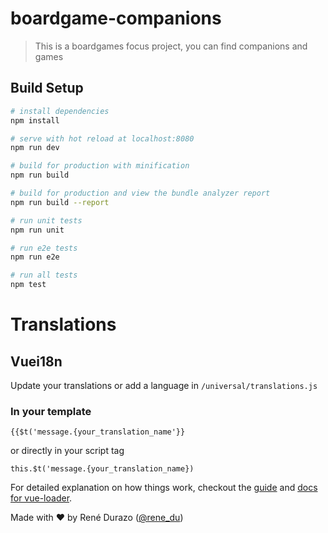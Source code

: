 # boardgame-companions

> This is a boardgames focus project, you can find companions and games

## Build Setup

``` bash
# install dependencies
npm install

# serve with hot reload at localhost:8080
npm run dev

# build for production with minification
npm run build

# build for production and view the bundle analyzer report
npm run build --report

# run unit tests
npm run unit

# run e2e tests
npm run e2e

# run all tests
npm test
```

# Translations
## Vuei18n

Update your translations or add a language in ```/universal/translations.js```

### In your template 

``` {{$t('message.{your_translation_name'}} ```

or directly in your script tag

``` this.$t('message.{your_translation_name}) ``` 

For detailed explanation on how things work, checkout the [guide](http://vuejs-templates.github.io/webpack/) and [docs for vue-loader](http://vuejs.github.io/vue-loader).

Made with ♥ by René Durazo ([@rene_du](https://twitter.com/rene_du))

